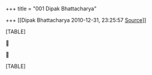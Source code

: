 +++
title = "001 Dipak Bhattacharya"

+++
[[Dipak Bhattacharya	2010-12-31, 23:25:57 [Source](https://groups.google.com/g/bvparishat/c/_yC4JS1o2Tg)]]



[TABLE]





[TABLE]

  

